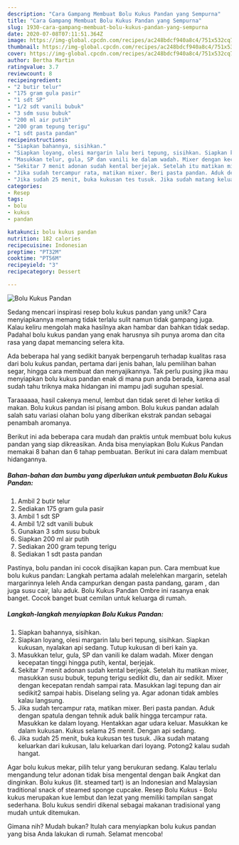 ```yaml
---
description: "Cara Gampang Membuat Bolu Kukus Pandan yang Sempurna"
title: "Cara Gampang Membuat Bolu Kukus Pandan yang Sempurna"
slug: 1930-cara-gampang-membuat-bolu-kukus-pandan-yang-sempurna
date: 2020-07-08T07:11:51.364Z
image: https://img-global.cpcdn.com/recipes/ac248bdcf940a8c4/751x532cq70/bolu-kukus-pandan-foto-resep-utama.jpg
thumbnail: https://img-global.cpcdn.com/recipes/ac248bdcf940a8c4/751x532cq70/bolu-kukus-pandan-foto-resep-utama.jpg
cover: https://img-global.cpcdn.com/recipes/ac248bdcf940a8c4/751x532cq70/bolu-kukus-pandan-foto-resep-utama.jpg
author: Bertha Martin
ratingvalue: 3.7
reviewcount: 8
recipeingredient:
- "2 butir telur"
- "175 gram gula pasir"
- "1 sdt SP"
- "1/2 sdt vanili bubuk"
- "3 sdm susu bubuk"
- "200 ml air putih"
- "200 gram tepung terigu"
- "1 sdt pasta pandan"
recipeinstructions:
- "Siapkan bahannya, sisihkan."
- "Siapkan loyang, olesi margarin lalu beri tepung, sisihkan. Siapkan kukusan, nyalakan api sedang. Tutup kukusan di beri kain ya."
- "Masukkan telur, gula, SP dan vanili ke dalam wadah. Mixer dengan kecepatan tinggi hingga putih, kental, berjejak."
- "Sekitar 7 menit adonan sudah kental berjejak. Setelah itu matikan mixer, masukkan susu bubuk, tepung terigu sedikit dlu, dan air sedikit. Mixer dengan kecepatan rendah sampai rata. Masukkan lagi tepung dan air sedikit2 sampai habis. Diselang seling ya. Agar adonan tidak ambles kalau langsung."
- "Jika sudah tercampur rata, matikan mixer. Beri pasta pandan. Aduk dengan spatula dengan tehnik aduk balik hingga tercampur rata. Masukkan ke dalam loyang. Hentakkan agar udara keluar. Masukkan ke dalam kukusan. Kukus selama 25 menit. Dengan api sedang."
- "Jika sudah 25 menit, buka kukusan tes tusuk. Jika sudah matang keluarkan dari kukusan, lalu keluarkan dari loyang. Potong2 kalau sudah hangat."
categories:
- Resep
tags:
- bolu
- kukus
- pandan

katakunci: bolu kukus pandan 
nutrition: 182 calories
recipecuisine: Indonesian
preptime: "PT32M"
cooktime: "PT56M"
recipeyield: "3"
recipecategory: Dessert

---
```



![Bolu Kukus Pandan](https://img-global.cpcdn.com/recipes/ac248bdcf940a8c4/751x532cq70/bolu-kukus-pandan-foto-resep-utama.jpg)

Sedang mencari inspirasi resep bolu kukus pandan yang unik? Cara menyiapkannya memang tidak terlalu sulit namun tidak gampang juga. Kalau keliru mengolah maka hasilnya akan hambar dan bahkan tidak sedap. Padahal bolu kukus pandan yang enak harusnya sih punya aroma dan cita rasa yang dapat memancing selera kita.

Ada beberapa hal yang sedikit banyak berpengaruh terhadap kualitas rasa dari bolu kukus pandan, pertama dari jenis bahan, lalu pemilihan bahan segar, hingga cara membuat dan menyajikannya. Tak perlu pusing jika mau menyiapkan bolu kukus pandan enak di mana pun anda berada, karena asal sudah tahu triknya maka hidangan ini mampu jadi suguhan spesial.

Taraaaaaa, hasil cakenya menul, lembut dan tidak seret di leher ketika di makan. Bolu kukus pandan isi pisang ambon. Bolu kukus pandan adalah salah satu variasi olahan bolu yang diberikan ekstrak pandan sebagai penambah aromanya.


Berikut ini ada beberapa cara mudah dan praktis untuk membuat bolu kukus pandan yang siap dikreasikan. Anda bisa menyiapkan Bolu Kukus Pandan memakai 8 bahan dan 6 tahap pembuatan. Berikut ini cara dalam membuat hidangannya.

<!--inarticleads1-->

##### Bahan-bahan dan bumbu yang diperlukan untuk pembuatan Bolu Kukus Pandan:

1. Ambil 2 butir telur
1. Sediakan 175 gram gula pasir
1. Ambil 1 sdt SP
1. Ambil 1/2 sdt vanili bubuk
1. Gunakan 3 sdm susu bubuk
1. Siapkan 200 ml air putih
1. Sediakan 200 gram tepung terigu
1. Sediakan 1 sdt pasta pandan


Pastinya, bolu pandan ini cocok disajikan kapan pun. Cara membuat kue bolu kukus pandan: Langkah pertama adalah melelehkan margarin, setelah margarinnya leleh Anda campurkan dengan pasta pandang, garam , dan juga susu cair, lalu aduk. Bolu Kukus Pandan Ombre ini rasanya enak banget. Cocok banget buat cemilan untuk keluarga di rumah. 

<!--inarticleads2-->

##### Langkah-langkah menyiapkan Bolu Kukus Pandan:

1. Siapkan bahannya, sisihkan.
1. Siapkan loyang, olesi margarin lalu beri tepung, sisihkan. Siapkan kukusan, nyalakan api sedang. Tutup kukusan di beri kain ya.
1. Masukkan telur, gula, SP dan vanili ke dalam wadah. Mixer dengan kecepatan tinggi hingga putih, kental, berjejak.
1. Sekitar 7 menit adonan sudah kental berjejak. Setelah itu matikan mixer, masukkan susu bubuk, tepung terigu sedikit dlu, dan air sedikit. Mixer dengan kecepatan rendah sampai rata. Masukkan lagi tepung dan air sedikit2 sampai habis. Diselang seling ya. Agar adonan tidak ambles kalau langsung.
1. Jika sudah tercampur rata, matikan mixer. Beri pasta pandan. Aduk dengan spatula dengan tehnik aduk balik hingga tercampur rata. Masukkan ke dalam loyang. Hentakkan agar udara keluar. Masukkan ke dalam kukusan. Kukus selama 25 menit. Dengan api sedang.
1. Jika sudah 25 menit, buka kukusan tes tusuk. Jika sudah matang keluarkan dari kukusan, lalu keluarkan dari loyang. Potong2 kalau sudah hangat.


Agar bolu kukus mekar, pilih telur yang berukuran sedang. Kalau terlalu mengandung telur adonan tidak bisa mengental dengan baik Angkat dan dinginkan. Bolu kukus (lit. steamed tart) is an Indonesian and Malaysian traditional snack of steamed sponge cupcake. Resep Bolu Kukus - Bolu kukus merupakan kue lembut dan lezat yang memiliki tampilan sangat sederhana. Bolu kukus sendiri dikenal sebagai makanan tradisional yang mudah untuk ditemukan. 

Gimana nih? Mudah bukan? Itulah cara menyiapkan bolu kukus pandan yang bisa Anda lakukan di rumah. Selamat mencoba!

